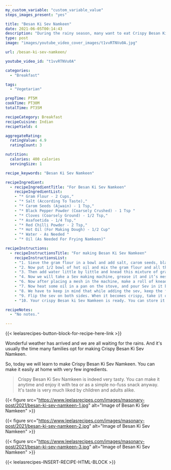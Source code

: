 ```yaml
---
my_custom_variable: "custom_variable_value"
steps_images_present: "yes"

title: "Besan Ki Sev Namkeen"
date: 2021-06-05T00:14:43
description: "During the rainy season, many want to eat Crispy Besan Ki Sev Namkeen. You can make it easily at home with very few ingredients. You can make and enjoy it with tea or as a snack."
type: post
image: "images/youtube_video_cover_images/t1vvRTNVu0A.jpg"

url: /besan-ki-sev-namkeen/

youtube_video_id: "t1vvRTNVu0A"

categories: 
  - "Breakfast"

tags:
  - "Vegetarian"

prepTime: PT5M
cookTime: PT30M
totalTime: PT35M

recipeCategory: Breakfast
recipeCuisine: Indian
recipeYield: 4

aggregateRating:
  ratingValue: 4.9
  ratingCount: 3

nutrition:
  calories: 400 calories
  servingSize: 1

recipe_keywords: "Besan Ki Sev Namkeen"

recipeIngredient:
  - recipeIngredientTitle: "For Besan Ki Sev Namkeen"
    recipeIngredientList:
    - "* Gram Flour - 2 Cups," 
    - "* Salt (According To Taste)," 
    - "* Carom Seeds (Ajwain) - 1 Tsp," 
    - "* Black Pepper Powder (Coarsely Crushed) - 1 Tsp " 
    - "* Cloves (Coarsely Ground) - 1/2 Tsp," 
    - "* Asafoetida - 1/4 Tsp," 
    - "* Red Chilli Powder - 2 Tsp," 
    - "* Hot Oil (For Making Dough) - 1/2 Cup" 
    - "* Water - As Needed " 
    - "* Oil (As Needed For Frying Namkeen)" 

recipeInstructions:
  - recipeInstructionsTitle: "For making Besan Ki Sev Namkeen"
    recipeInstructionsList:
    - "1. Sieve the gram flour in a bowl and add salt, carom seeds, black pepper, cloves, asafoetida and red chili powder." 
    - "2. Now put 1/2 bowl of hot oil and mix the gram flour and all the spices well." 
    - "3. Then add water little by little and knead this mixture of gram flour softly. We do not have to knead it too hard, keep it soft, so that our sev becomes crisp and does not become hard." 
    - "4. Now we will take a Sev making machine, grease it and it’s mesh from inside with oil, so that gram flour does not stick to it." 
    - "6. Now after placing a mesh in the machine, make a roll of kneaded gram flour and fill it into the machine, and finally put the lid on the machine." 
    - "7. Now heat some oil in a pan on the stove, and pour Sev in it by rotating the machine, which will press and release Sev from the holes into the hot oil." 
    - "8. We have to keep in mind that while adding the sev, keep the flame low, and after adding the sev, it has to be turned high." 
    - "9. Flip the sev on both sides. When it becomes crispy, take it out from the oil and break it and plate it. " 
    - "10. Your crispy Besan ki Sev Namkeen is ready. You can store it in an airtight container for upto 8-10 days." 

recipeNotes:
  - "No notes." 

---
```


{{< leelasrecipes-button-block-for-recipe-here-link >}}

Wonderful weather has arrived and we are all waiting for the rains. And it's usually the time many families opt for making Crispy Besan Ki Sev Namkeen.

So, today we will learn to make Crispy Besan Ki Sev Namkeen. You can make it easily at home with very few ingredients. 

> Crispy Besan Ki Sev Namkeen is indeed very tasty. You can make it anytime and enjoy it with tea or as a simple no-fuss snack anyway. It's taste is very much liked by children and adults alike. 

{{< figure src="https://www.leelasrecipes.com/images/masonary-post/2021/besan-ki-sev-namkeen-1.jpg" alt="Image of Besan Ki Sev Namkeen" >}}

{{< figure src="https://www.leelasrecipes.com/images/masonary-post/2021/besan-ki-sev-namkeen-2.jpg" alt="Image of Besan Ki Sev Namkeen" >}}

{{< figure src="https://www.leelasrecipes.com/images/masonary-post/2021/besan-ki-sev-namkeen-3.jpg" alt="Image of Besan Ki Sev Namkeen" >}}

{{< leelasrecipes-INSERT-RECIPE-HTML-BLOCK >}}

